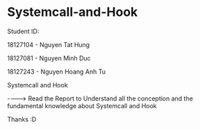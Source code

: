 # Systemcall-and-Hook
Student ID:

18127104 - Nguyen Tat Hung

18127081 - Nguyen Minh Duc

18127243 - Nguyen Hoang Anh Tu

Systemcall and Hook

----> Read the Report to Understand all the conception and the fundamental knowledge about Systemcall and Hook

Thanks :D
